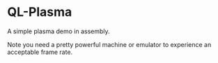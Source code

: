 # QL-Plasma

A simple plasma demo in assembly.

Note you need a pretty powerful machine or emulator to experience an acceptable frame rate.
